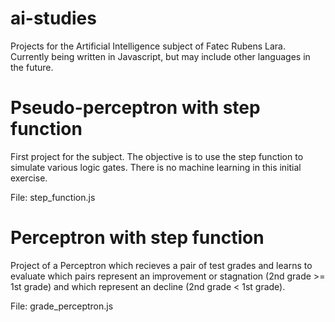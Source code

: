 # ai-studies
Projects for the Artificial Intelligence subject of Fatec Rubens Lara. Currently being written in Javascript, but may include other languages in the future.

# Pseudo-perceptron with step function

First project for the subject. The objective is to use the step function to simulate various logic gates. There is no machine learning in this initial exercise.

File: step_function.js

# Perceptron with step function

Project of a Perceptron which recieves a pair of test grades and learns to evaluate which pairs represent an improvement or stagnation (2nd grade >= 1st grade) and which represent an decline (2nd grade < 1st grade).

File: grade_perceptron.js
